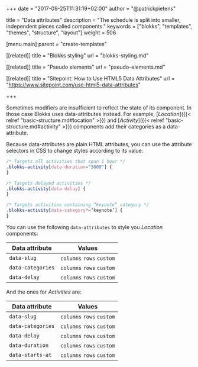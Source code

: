 +++
date            = "2017-09-25T11:31:19+02:00"
author          = "@patrickpietens"

title           = "Data attributes"
description     = "The schedule is split into smaller, independent pieces called components."
keywords        = ["blokks", "templates", "themes", "structure", "layout"]
weight          = 506

[menu.main]
parent          = "create-templates"

[[related]]
title = "Blokks styling"
url = "blokks-styling.md"

[[related]]
title = "Pseudo elements"
url = "pseudo-elements.md"

[[related]]
title = "Sitepoint: How to Use HTML5 Data Attributes"
url = "https://www.sitepoint.com/use-html5-data-attributes"

+++

Sometimes modifiers are insufficient to reflect the state of its component. In those case Blokks uses data-attributes instead. For example, [*Location*]({{< relref "basic-structure.md#location" >}}) and [*Activity*]({{< relref "basic-structure.md#activity" >}}) components add their categories as a data-attribute.

Because data-attributes are plain HTML attributes, you can use the attribute selectors in CSS to change styles according to its value:

```css
/* Targets all activities that span 1 hour */
.blokks-activity[data-duration="3600"] {
}

/* Targets delayed activities */
.blokks-activity[data-delay] {
}

/* Targets activities containing “keynote” category */
.blokks-activity[data-category*=‘keynote’] {
}
```

You can use the following `data-attributes` to style you *Location* components:

| Data attribute  | Values |
|-----------------|--------|
| `data-slug` | `columns` `rows` `custom` |
| `data-categories` | `columns` `rows` `custom` |
| `data-delay` | `columns` `rows` `custom` |

And the ones for *Activities* are:

| Data attribute | Values |
|----------------|--------|
| `data-slug` | `columns` `rows` `custom` |
| `data-categories` | `columns` `rows` `custom` |
| `data-delay` | `columns` `rows` `custom` |
| `data-duration` | `columns` `rows` `custom` |
| `data-starts-at` | `columns` `rows` `custom` |